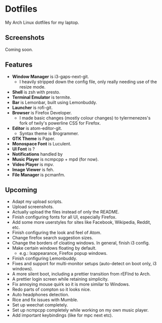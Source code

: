 # Dotfiles
My Arch Linux dotfiles for my laptop.

## Screenshots

Coming soon.

## Features

- **Window Manager** is i3-gaps-next-git.
  - I heavily stripped down the config file, only really needing use of the resize mode.
- **Shell** is zsh with presto.
- **Terminal Emulator** is termite.
- **Bar** is Lemonbar, built using Lemonbuddy.
- **Launcher** is rofi-git.
- **Browser** is Firefox Developer.
  - I made basic changes (mostly colour changes) to tylermenezes's fork of twily's powerline CSS for Firefox.
- **Editor** is atom-editor-git.
  - Syntax theme is Brogrammer.
- **GTK Theme** is Paper.
- **Monospace Font** is Luculent.
- **UI Font** is ?
- **Notifications** handled by 
- **Music Player** is ncmpcpp + mpd (for now).
- **Video Player** is mpv.
- **Image Viewer** is feh.
- **File Manager** is pcmanfm.

## Upcoming 

- Adapt my upload scripts.
- Upload screenshots.
- Actually upload the files instead of only the README.
- Finish configuring fonts for all UI, especially Firefox.
- Add some more userstyles for sites like Facebook, Wikipedia, Reddit, etc.
- Finish configuring the look and feel of Atom.
- Change firefox search suggestion sizes.
- Change the borders of cloating windows. In general, finish i3 config.
- Make certain windows floating by default.
  - e.g.: lxappearance, Firefox popup windows.
- Finish configuring Lemonbuddy.
- Fixes and support for multi-monitor setups (auto-detect on boot only, i3 windows).
- A more silent boot, including a prettier transition from rEFInd to Arch.
- A prettier login screen while retaining simplicity.
- Fix annoying mouse quirk so it is more similar to Windows.
- Redo parts of compton so it looks nice.
- Auto headphones detection.
- Rice and fix issues with Mumble.
- Set up weechat completely.
- Set up ncmpcpp completely while working on my own music player.
- Add important keybindings (like for mpc next etc).
